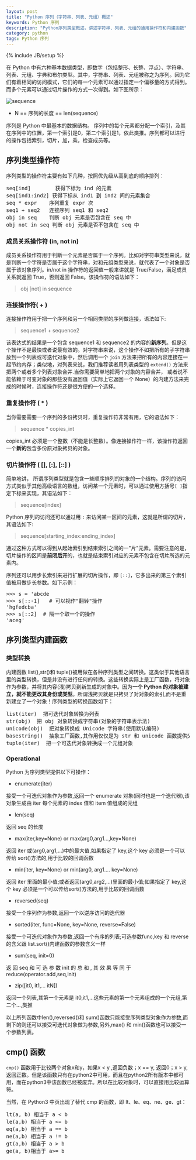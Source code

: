```yaml
---
layout: post
title: "Python 序列（字符串、列表、元组）概述"
keywords: Python 序列
description: "Python序列类型概述，讲述字符串、列表、元组的通用操作符和内建函数"
category: python
tags: Python 序列
---
```

{% include JB/setup %}

在 Python 中有六种基本数据类型，即数字（包括整形、长整、浮点）、字符串、列表、元组、字典和布尔类型。其中，字符串、列表、元组被称之为序列。因为它们有着相同的访问模式，它们的每一个元素可以通过指定一个偏移量的方式得到。而多个元素可以通过切片操作的方式一次得到。如下图所示：
 
 ![sequence](http://ww4.sinaimg.cn/mw690/c3c88275jw1ezrv6yk72ij209d01zdfq.jpg)
 
- N == 序列的长度 == len(sequence)
 
序列是 Python 中最基本的数据结构。 序列中的每个元素都分配一个索引，及其在序列中的位置，第一个索引是0，第二个索引是1，依此类推。序列都可以进行的操作包括索引，切片，加，乘，检查成员等。
 
## 序列类型操作符
 
 序列类型的操作符主要有如下几种，按照优先级从高到底的顺序排列：
 
 <pre>
seq[ind]        获得下标为 ind 的元素 
seq[ind1:ind2] 获得下标从 ind1 到 ind2 间的元素集合 
seq * expr    序列重复 expr 次 
seq1 + seq2   连接序列 seq1 和 seq2 
obj in seq    判断 obj 元素是否包含在 seq 中 
obj not in seq 判断 obj 元素是否不包含在 seq 中 
</pre>

### 成员关系操作符 (in, not in) 

成员关系操作符用于判断一个元素是否属于一个序列。比如对字符串类型来说，就是判断一个字符是否属于这个字符串，对和元组类型来说，就代表了一个对象是否属于该对象序列。in/not in 操作符的返回值一般来讲就是 True/False，满足成员关系就返回 True，否则返回 False。该操作符的语法如下： 
 
> obj [not] in sequence 

### 连接操作符( + )

连接操作符用于把一个序列和另一个相同类型的序列做连接，语法如下:

> sequence1 + sequence2 

该表达式的结果是一个包含 sequence1 和 sequence2 的内容的**新序列**。但是这个操作不是最快或者说最有效的。对字符串来说，这个操作不如把所有的子字符串放到一个列表或可迭代对象中，然后调用一个 `join` 方法来把所有的内容连接在一起节约内存；类似地，对列表来说，我们推荐读者用列表类型的 `extend()` 方法来把两个或者多个列表对象合并.当你需要简单地把两个对象的内容合并， 或者说不能依赖于可变对象的那些没有返回值（实际上它返回一个 None）的内建方法来完成的时候时，连接操作符还是很方便的一个选择。

### 重复操作符 ( * ) 

当你需要需要一个序列的多份拷贝时，重复操作符非常有用，它的语法如下： 

> sequence * copies_int 

copies_int 必须是一个整数（不能是长整数）。像连接操作符一样，该操作符返回一个**新的**包含多份原对象拷贝的对象。

### 切片操作符 ( [], [:], [::] ) 

简单地讲， 所谓序列类型就是包含一些顺序排列的对象的一个结构。序列的访问方式类似于其他高级语言的数组，访问某一个元素时，可以通过使用方括号`[ ]`指定下标来实现，其语法如下：

> sequence[index] 

Python 序列的访问还可以通过用 `:` 来访问某一区间的元素，这就是所谓的切片，其语法如下: 
 
> sequence[starting_index:ending_index] 

通过这种方式可以得到从起始索引到结束索引之间的一"片"元素。需要注意的是，切片操作的区间是**前闭后开**的，也就是结束索引对应的元素不包含在切片所选的元素内。

序列还可以用步长索引来进行扩展的切片操作，即 `[::]`，它多出来的第三个索引值被用做步长参数。如下示例：

<pre>
>>> s = 'abcde
>>> s[::-1]   # 可以视作"翻转"操作
'hgfedcba' 
>>> s[::2]  # 隔一个取一个的操作 
'aceg' 
</pre>

## 序列类型内建函数

### 类型转换

内建函数 list(),str()和 tuple()被用做在各种序列类型之间转换。这类似于其他语言里的类型转换，但是并没有进行任何的转换。这些转换实际上是工厂函数，将对象作为参数，并将其内容(浅)拷贝到新生成的对象中。因为**一个 Python 的对象被建立，就不能更改其身份或类型**。所谓浅拷贝就是只拷贝了对对象的索引,而不是重新建立了一个对象！序列类型的转换函数如下：

<pre>
list(iter)  把可迭代对象转换为列表
str(obj)  把 obj 对象转换成字符串(对象的字符串表示法)
unicode(obj)  把对象转换成 Unicode 字符串(使用默认编码)
basestring()  抽象工厂函数,其作用仅仅是为 str 和 unicode 函数提供父类，所以不能被实例化,也不能被调用
tuple(iter)  把一个可迭代对象转换成一个元组对象
</pre>

### Operational

Python 为序列类型提供以下可操作：

- enumerate(iter)  

接受一个可迭代对象作为参数,返回一个 enumerate 对象(同时也是一个迭代器),该对象生成由 iter 每个元素的 index 值和 item 值组成的元组

- len(seq) 

返回 seq 的长度

- max(iter,key=None) or max(arg0,arg1...,key=None)  

返回 iter 或(arg0,arg1,...)中的最大值,如果指定了 key,这个 key 必须是一个可以传给 sort()方法的,用于比较的回调函数

- min(iter, key=None) or min(arg0, arg1.... key=None)  

返回 iter 里面的最小值;或者返回(arg0,arg2,...)里面的最小值;如果指定了 key,这个 key 必须是一个可以传给sort()方法的,用于比较的回调函数

- reversed(seq)   

接受一个序列作为参数,返回一个以逆序访问的迭代器

- sorted(iter, func=None, key=None, reverse=False)
   
接受一个可迭代对象作为参数,返回一个有序的列表;可选参数func,key 和 reverse 的含义跟 list.sort()内建函数的参数含义一样 

- sum(seq, init=0)

返 回 seq 和 可 选 参 数 init 的 总 和 , 其 效 果 等 同 于reduce(operator.add,seq,init)

- zip([it0, it1,... itN]) 

返回一个列表,其第一个元素是 it0,it1,...这些元素的第一个元素组成的一个元组,第二个...,类推

以上所列函数中len(),reversed()和 sum()函数只能接受序列类型对象作为参数,而剩下的则还可以接受可迭代对象做为参数,另外,max() 和 min()函数也可以接受一个参数列表。

## cmp() 函数

`cmp()` 函数用于比较两个对象x和y，如果x &lt; y ,返回负数；x == y, 返回0；x &gt; y,返回正数。但是该函数只有在python2中可用，而且在python2所有版本中都可用，而在python3中该函数已经被废弃。所以在比较对象时，可以直接用比较运算符。

当然，在 Python3 中页出现了替代 cmp 的函数，即 lt、le、eq、ne、ge、gt：

<pre>
lt(a, b) 相当于 a < b
le(a,b) 相当于 a <= b
eq(a,b) 相当于 a == b
ne(a,b) 相当于 a != b
gt(a,b) 相当于 a > b
ge(a, b)相当于 a>= b
</pre>